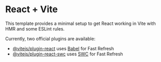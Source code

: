 # React + Vite

This template provides a minimal setup to get React working in Vite with HMR and some ESLint rules.

Currently, two official plugins are available:

- [@vitejs/plugin-react](https://github.com/vitejs/vite-plugin-react/blob/main/packages/plugin-react/README.md) uses [Babel](https://babeljs.io/) for Fast Refresh
- [@vitejs/plugin-react-swc](https://github.com/vitejs/vite-plugin-react-swc) uses [SWC](https://swc.rs/) for Fast Refresh

<!--

https://zustand-demo.pmnd.rs/



admin Profile :
src={`${import.meta.env.VITE_LOCAL_API_URL}/api/v1/images/uploads/${admin?.image}`}

 src={admins?.image ===
                "https://static.vecteezy.com/system/resources/previews/011/675/374/original/man-avatar-image-for-profile-png.png"
                  ? admins?.image :
                admins?.image ===
                "https://www.vhv.rs/dpng/d/15-155087_dummy-image-of-user-hd-png-download.png"
                  ? admins?.image
                  : `${
                      import.meta.env.VITE_LOCAL_API_URL
                    }/api/v1/images/uploads/${admins?.image}`
              }


client Profile :
{`${import.meta.env.VITE_LOCAL_API_URL}/api/v1/images/uploads/${post_image}`}

src={client?.image === "https://static.vecteezy.com/system/resources/previews/011/675/374/original/man-avatar-image-for-profile-png.png" || client?.image === "https://www.vhv.rs/dpng/d/15-155087_dummy-image-of-user-hd-png-download.png" ? client?.image : `${import.meta.env.VITE_LOCAL_API_URL}/api/v1/images/uploads/${client?.image}`}


employee Profile :


user Profile :
src={userData?.image ==="https://static.vecteezy.com/system/resources/previews/011/675/374/original/man-avatar-image-for-profile-png.png" || userData?.image ===
                    "https://www.vhv.rs/dpng/d/15-155087_dummy-image-of-user-hd-png-download.png"
                    ? userData?.image : `${import.meta.env.VITE_LOCAL_API_URL
                      }/api/v1/images/uploads/${userData?.image}`
                }

hallRoom Profile :
{`${import.meta.env.VITE_LOCAL_API_URL}/api/v1/images/uploads/${post_image}`}

paidImage Profile :

     src={product?.image ==="https://static.vecteezy.com/system/resources/previews/011/675/374/original/man-avatar-image-for-profile-png.png" || product?.image ===
                    "https://www.vhv.rs/dpng/d/15-155087_dummy-image-of-user-hd-png-download.png"
                    ? product?.image : `${import.meta.env.VITE_LOCAL_API_URL
                      }/api/v1/images/uploads/${product?.image}`
                }


 -->

